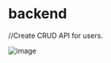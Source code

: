 # backend

//Create CRUD API for users.

![image](https://user-images.githubusercontent.com/106203260/224812914-5a2b86c8-39fa-4cad-92f4-81385742f177.png)

